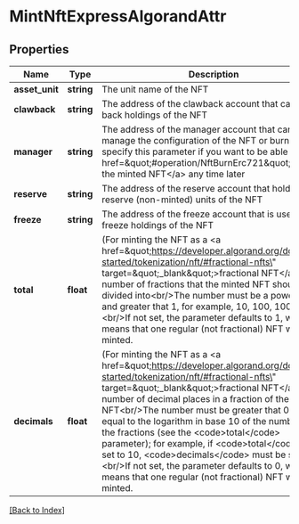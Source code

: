 # MintNftExpressAlgorandAttr

## Properties

Name | Type | Description | Notes
------------ | ------------- | ------------- | -------------
**asset_unit** | **string** | The unit name of the NFT | [optional]
**clawback** | **string** | The address of the clawback account that can claw back holdings of the NFT | [optional]
**manager** | **string** | The address of the manager account that can manage the configuration of the NFT or burn it; specify this parameter if you want to be able to &lt;a href&#x3D;\&quot;#operation/NftBurnErc721\&quot;&gt;burn the minted NFT&lt;/a&gt; any time later | [optional]
**reserve** | **string** | The address of the reserve account that holds the reserve (non-minted) units of the NFT | [optional]
**freeze** | **string** | The address of the freeze account that is used to freeze holdings of the NFT | [optional]
**total** | **float** | (For minting the NFT as a &lt;a href&#x3D;\&quot;https://developer.algorand.org/docs/get-started/tokenization/nft/#fractional-nfts\&quot; target&#x3D;\&quot;_blank\&quot;&gt;fractional NFT&lt;/a&gt;) The number of fractions that the minted NFT should be divided into&lt;br/&gt;The number must be a power of 10 and greater that 1, for example, 10, 100, 1000...&lt;br/&gt;If not set, the parameter defaults to 1, which means that one regular (not fractional) NFT will be minted. | [optional] [default to 1]
**decimals** | **float** | (For minting the NFT as a &lt;a href&#x3D;\&quot;https://developer.algorand.org/docs/get-started/tokenization/nft/#fractional-nfts\&quot; target&#x3D;\&quot;_blank\&quot;&gt;fractional NFT&lt;/a&gt;) The number of decimal places in a fraction of the minted NFT&lt;br/&gt;The number must be greater that 0 and equal to the logarithm in base 10 of the number of the fractions (see the &lt;code&gt;total&lt;/code&gt; parameter); for example, if &lt;code&gt;total&lt;/code&gt; is set to 10, &lt;code&gt;decimals&lt;/code&gt; must be set to 1.&lt;br/&gt;If not set, the parameter defaults to 0, which means that one regular (not fractional) NFT will be minted. | [optional] [default to 0]

[[Back to Index]](../index.md)
